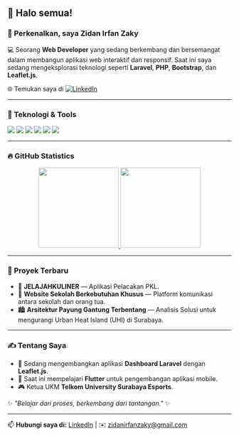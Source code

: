 ## 👋 Halo semua!

### 🙌 Perkenalkan, saya **Zidan Irfan Zaky**

💻 Seorang **Web Developer** yang sedang berkembang dan bersemangat dalam membangun aplikasi web interaktif dan responsif. Saat ini saya sedang mengeksplorasi teknologi seperti **Laravel**, **PHP**, **Bootstrap**, dan **Leaflet.js**.

🌐 Temukan saya di [![LinkedIn](https://img.shields.io/badge/-LinkedIn-blue?style=flat-square&logo=Linkedin&logoColor=white&link=https://www.linkedin.com/in/zidan-zaky-21a465244/)](https://www.linkedin.com/in/zidan-zaky-21a465244/)

---

### 🚀 Teknologi & Tools

<p align="left">
  <img src="https://img.shields.io/badge/PHP-777BB4?style=for-the-badge&logo=php&logoColor=white"/>
  <img src="https://img.shields.io/badge/Laravel-FF2D20?style=for-the-badge&logo=laravel&logoColor=white"/>
  <img src="https://img.shields.io/badge/Bootstrap-563D7C?style=for-the-badge&logo=bootstrap&logoColor=white"/>
  <img src="https://img.shields.io/badge/JavaScript-F7DF1E?style=for-the-badge&logo=javascript&logoColor=black"/>
  <img src="https://img.shields.io/badge/Leaflet-199900?style=for-the-badge&logo=leaflet&logoColor=white"/>
  <img src="https://img.shields.io/badge/MySQL-4479A1?style=for-the-badge&logo=mysql&logoColor=white"/>
</p>

---

### 🔥 GitHub Statistics

<p align="center">
  <a href="https://github.com/ZidZaky">
    <img height="180em" src="https://github-readme-stats-eight-theta.vercel.app/api?username=ZidZaky&show_icons=true&theme=algolia&include_all_commits=true&count_private=true"/>
    <img height="180em" src="https://github-readme-stats-eight-theta.vercel.app/api/top-langs/?username=ZidZaky&layout=compact&theme=algolia"/>
  </a>
</p>

---

### 🌟 Proyek Terbaru

- 🚀 **JELAJAHKULINER** — Aplikasi Pelacakan PKL.
- 🌱 **Website Sekolah Berkebutuhan Khusus** — Platform komunikasi antara sekolah dan orang tua.
- 🏙️ **Arsitektur Payung Gantung Terbentang** — Analisis Solusi untuk mengurangi Urban Heat Island (UHI) di Surabaya.

---

### ✍️ Tentang Saya

- 🔭 Sedang mengembangkan aplikasi **Dashboard Laravel** dengan **Leaflet.js**.
- 🌱 Saat ini mempelajari **Flutter** untuk pengembangan aplikasi mobile.
- 🎮 Ketua UKM **Telkom University Surabaya Esports**.

✨ _"Belajar dari proses, berkembang dari tantangan."_ ✨

---

📫 **Hubungi saya di:** [LinkedIn](https://www.linkedin.com/in/zidan-zaky-21a465244/) | ✉️ zidanirfanzaky@gmail.com
